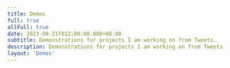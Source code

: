 ```yaml
---
title: Demos
full: true
allFull: true
date: 2023-08-21T012:00:00.000+08:00
subtitle: Demonstrations for projects I am working on from Tweets.
description: Demonstrations for projects I am working on from Tweets
layout: 'Demos'
---
```

